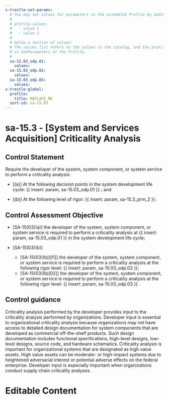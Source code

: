 ```yaml
---
x-trestle-set-params:
  # You may set values for parameters in the assembled Profile by adding
  #
  # profile-values:
  #   - value 1
  #   - value 2
  #
  # below a section of values:
  # The values list refers to the values in the catalog, and the profile-values represent values
  # in SetParameters of the Profile.
  #
  sa-15.03_odp.01:
    values:
  sa-15.03_odp.02:
    values:
  sa-15.03_odp.03:
    values:
x-trestle-global:
  profile:
    title: REPLACE_ME
  sort-id: sa-15.03
---
```


# sa-15.3 - \[System and Services Acquisition\] Criticality Analysis

## Control Statement

Require the developer of the system, system component, or system service to perform a criticality analysis:

- \[(a)\] At the following decision points in the system development life cycle: {{ insert: param, sa-15.03_odp.01 }} ; and

- \[(b)\] At the following level of rigor: {{ insert: param, sa-15.3_prm_2 }}.

## Control Assessment Objective

- \[SA-15(03)(a)\] the developer of the system, system component, or system service is required to perform a criticality analysis at {{ insert: param, sa-15.03_odp.01 }} in the system development life cycle;

- \[SA-15(03)(b)\]

  - \[SA-15(03)(b)[01]\] the developer of the system, system component, or system service is required to perform a criticality analysis at the following rigor level: {{ insert: param, sa-15.03_odp.02 }};
  - \[SA-15(03)(b)[02]\] the developer of the system, system component, or system service is required to perform a criticality analysis at the following rigor level: {{ insert: param, sa-15.03_odp.03 }} .

## Control guidance

Criticality analysis performed by the developer provides input to the criticality analysis performed by organizations. Developer input is essential to organizational criticality analysis because organizations may not have access to detailed design documentation for system components that are developed as commercial off-the-shelf products. Such design documentation includes functional specifications, high-level designs, low-level designs, source code, and hardware schematics. Criticality analysis is important for organizational systems that are designated as high value assets. High value assets can be moderate- or high-impact systems due to heightened adversarial interest or potential adverse effects on the federal enterprise. Developer input is especially important when organizations conduct supply chain criticality analyses.

# Editable Content

<!-- Make additions and edits below -->
<!-- The above represents the contents of the control as received by the profile, prior to additions. -->
<!-- If the profile makes additions to the control, they will appear below. -->
<!-- The above markdown may not be edited but you may edit the content below, and/or introduce new additions to be made by the profile. -->
<!-- If there is a yaml header at the top, parameter values may be edited. Use --set-parameters to incorporate the changes during assembly. -->
<!-- The content here will then replace what is in the profile for this control, after running profile-assemble. -->
<!-- The current profile has no added parts for this control, but you may add new ones here. -->
<!-- Each addition must have a heading either of the form ## Control my_addition_name -->
<!-- or ## Part a. (where the a. refers to one of the control statement labels.) -->
<!-- "## Control" parts are new parts added after the statement part. -->
<!-- "## Part" parts are new parts added into the top-level statement part with that label. -->
<!-- Subparts may be added with nested hash levels of the form ### My Subpart Name -->
<!-- underneath the parent ## Control or ## Part being added -->
<!-- See https://ibm.github.io/compliance-trestle/tutorials/ssp_profile_catalog_authoring/ssp_profile_catalog_authoring for guidance. -->
